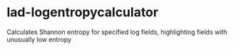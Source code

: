 # lad-logentropycalculator
Calculates Shannon entropy for specified log fields, highlighting fields with unusually low entropy 
